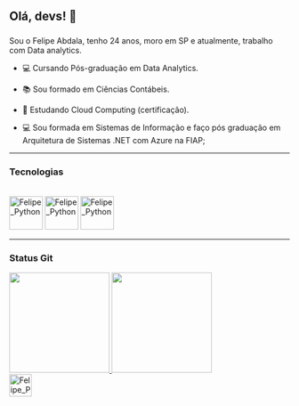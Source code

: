 ## Olá, devs! 👋
### 
Sou o Felipe Abdala, tenho 24 anos, moro em SP e atualmente, trabalho com Data analytics.
- 💻 Cursando Pós-graduação em Data Analytics.
- 📚 Sou formado em Ciências Contábeis.
- 🏹 Estudando Cloud Computing (certificação).

- 💻 Sou formada em Sistemas de Informação e faço pós graduação em Arquitetura de Sistemas .NET com Azure na FIAP;

***
### Tecnologias
<div style="display: inline_block"><br> 
  <img loading="lazy" alt="Felipe_Python" height="60" width="60" src="https://cdn.jsdelivr.net/gh/devicons/devicon@latest/icons/python/python-original.svg" />          
  <img loading="lazy" alt="Felipe_Python" height="60" width="60" src="https://cdn.jsdelivr.net/gh/devicons/devicon@latest/icons/apachespark/apachespark-original-wordmark.svg" />
  <img loading="lazy" alt="Felipe_Python" height="60" width="60" src="https://cdn.jsdelivr.net/gh/devicons/devicon@latest/icons/microsoftsqlserver/microsoftsqlserver-original-wordmark.svg" /> 
</div>

___

### Status Git
<div>
  <a href="https://github.com/Felipe-Abdala">
  <img height="180cm" src="http://github-readme-stats.vercel.app/api?username=Felipe-Abdala&show_icons=true&theme=chartreuse-dark&include_all_commits=true&count_private=true"/>
  <img height="180cm" src="http://github-readme-stats.vercel.app/api/top-langs/?username=Felipe-Abdala&layout=compact&langs_count=16&theme=chartreuse-dark"/>
</div>


  <img align="center" alt="Felipe_Python" height="40" width="40" src="https://cdn.jsdelivr.net/gh/devicons/devicon@latest/icons/python/python-original.svg" />      

 
